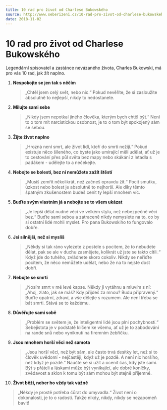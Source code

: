```yaml
---
title: 10 rad pro život od Charlese Bukowského
source: http://www.seberizeni.cz/10-rad-pro-zivot-od-charlese-bukowskeho/
date: 2018-11-02
---
```


# 10 rad pro život od Charlese Bukowského

Legendární spisovatel a zastánce nevázaného života, Charles Bukowski, má pro vás 10 rad, jak žít naplno.

1. **Nespokojte se jen tak s něčím**
   > „Chtěl jsem celý svět, nebo nic.“
   Pokud nevěříte, že si zasloužíte absolutně to nejlepší, nikdy to nedostanete.
2. **Milujte sami sebe**
   > „Nikdy jsem nepotkal jiného člověka, kterým bych chtěl být.“
   Není to o tom mít narcistickou osobnost, je to o tom být spokojený sám se sebou.
3. **Žijte život naplno**
   > „Hrozná není smrt, ale život lidí, kteří do smrti nežijí.“
   Pokud existuje něco šíleného, co byste jako umírající měli udělat, ať už je to cestování přes půl světa bez mapy nebo skákání z letadla s padákem - udělejte to a nečekejte.
4. **Nebojte se bolesti, bez ní nemůžete zažít štěstí**
   > „Musíš zemřít několikrát, než začneš opravdu žít.“
   Pocit smutku, úzkost nebo bolest je absolutně to nejhorší. Ale díky těmto špatným zkušenostem budeš cenit ty lepší mnohem víc.
5. **Buďte svým vlastním já a nebojte se to všem ukázat**
   > „Je lepší dělat nudné věci ve velkém stylu, než nebezpečné věci bez.“
   Buďte sami sebou a zatraceně nikdy nemyslete na to, co by si ostatní lidé mohli myslet. Pro pana Bukowskiho to fungovalo dobře.
6. **Jsi silnější, než si myslíš**
   > „Někdy si tak ráno vylezete z postele s pocitem, že to nebudete dělat, pak se ale v duchu zasmějete, kolikrát už jste se takto cítili.“
   Když jde do tuhého, zvládnete skoro cokoliv. Nikdy se neřiďte pocitem, že něco nemůžete udělat, nebo že na to nejste dost dobří.
7. **Nebojte se smrti**
   > „Nosím smrt v mé levé kapse. Někdy ji vytáhnu a mluvím s ní: „Ahoj, zlato, jak se máš? Kdy přijdeš za mnou? Budu připravený.“
   Buďte opatrní, zdraví, a vše dělejte s rozumem. Ale není třeba se bát smrti. Stává se to každému.
8. **Důvěřujte sami sobě**
   > „Problém se světem je, že inteligentní lidé jsou plni pochybností.“
   Sebejistota je v podstatě klíčem ke všemu, ať už je to zabodování na rande snů nebo vyniknutí na firemním žebříčku.
9. **Jsou mnohem horší věci než samota**
   > „Jsou horší věci, než být sám, ale často trvá desítky let, než si to člověk uvědomí - nejčastěji, když už je pozdě. A není nic horšího, než když je pozdě.“
   Naučte se si užít a ocenit čas, kdy jste sami. Být s přáteli a láskami může být vynikající, ale dobré koníčky, zvědavost a sklon k tomu být sám mohou být stejně příjemné.
10. **Život běží, neber ho vždy tak vážně**
   > „Někdy je prostě potřeba čůrat do umyvadla.“
   Život není o dokonalosti, je to o radosti. Takže nikdy, nikdy, nikdy se nezapomeň bavit!
